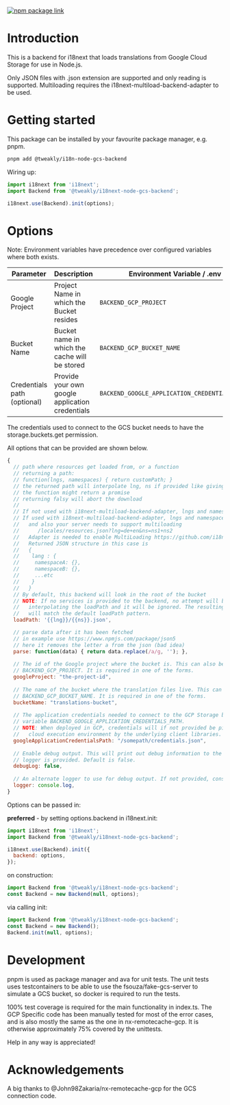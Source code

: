 [![npm package link](https://img.shields.io/npm/v/@tweakly/i18next-node-gcs-backend)](https://www.npmjs.com/package/@tweakly/i18next-node-gcs-backend)

# Introduction 
This is a backend for i18next that loads translations from Google Cloud Storage for use in Node.js.

Only JSON files with .json extension are supported and only reading is supported.
Multiloading requires the i18next-multiload-backend-adapter to be used.

# Getting started
This package can be installed by your favourite package manager, e.g. pnpm.

```bash
pnpm add @tweakly/i18n-node-gcs-backend
```

Wiring up:
```js
import i18next from 'i18next';
import Backend from '@tweakly/i18next-node-gcs-backend';

i18next.use(Backend).init(options);
```

# Options
Note: Environment variables have precedence over configured variables where both exists.

| Parameter                   | Description                                     | Environment Variable / .env                   | Options                            |
|-----------------------------|-------------------------------------------------|-----------------------------------------------|------------------------------------|
| Google Project              | Project Name in which the Bucket resides        | `BACKEND_GCP_PROJECT`                         | `googleProject`                    |
| Bucket Name                 | Bucket name in which the cache will be stored   | `BACKEND_GCP_BUCKET_NAME`                     | `bucketName`                       |
| Credentials path (optional) | Provide your own google application credentials | `BACKEND_GOOGLE_APPLICATION_CREDENTIALS_PATH` | `googleApplicationCredentialsPath` |

The credentials used to connect to the GCS bucket needs to have the storage.buckets.get permission. 

All options that can be provided are shown below.

```js
{
  // path where resources get loaded from, or a function
  // returning a path:
  // function(lngs, namespaces) { return customPath; }
  // the returned path will interpolate lng, ns if provided like giving a static path
  // the function might return a promise
  // returning falsy will abort the download
  //
  // If not used with i18next-multiload-backend-adapter, lngs and namespaces will have only one element each,
  // If used with i18next-multiload-backend-adapter, lngs and namespaces can have multiple elements
  //   and also your server needs to support multiloading
  //      /locales/resources.json?lng=de+en&ns=ns1+ns2
  //   Adapter is needed to enable MultiLoading https://github.com/i18next/i18next-multiload-backend-adapter
  //   Returned JSON structure in this case is
  //   {
  //    lang : {
  //     namespaceA: {},
  //     namespaceB: {},
  //     ...etc
  //    }
  //   }
  // By default, this backend will look in the root of the bucket
  // NOTE: If no services is provided to the backend, no attempt will be made towards
  //   interpolating the loadPath and it will be ignored. The resulting file name
  //   will match the default loadPath pattern.  
  loadPath: '{{lng}}/{{ns}}.json',

  // parse data after it has been fetched
  // in example use https://www.npmjs.com/package/json5
  // here it removes the letter a from the json (bad idea)
  parse: function(data) { return data.replace(/a/g, ''); },
    
  // The id of the Google project where the bucket is. This can also be set by env variable
  // BACKEND_GCP_PROJECT. It is required in one of the forms.  
  googleProject: "the-project-id",
  
  // The name of the bucket where the translation files live. This can also be set by env variable
  // BACKEND_GCP_BUCKET_NAME. It is required in one of the forms.    
  bucketName: "translations-bucket",
        
  // The application credentials needed to connect to the GCP Storage bucket. This can also be set by env
  // variable BACKEND_GOOGLE_APPLICATION_CREDENTIALS_PATH.
  // NOTE: When deployed in GCP, credentials will if not provided be picked up from the
  //   cloud execution environment by the underlying client libraries.      
  googleApplicationCredentialsPath: "/somepath/credentials.json",
        
  // Enable debug output. This will print out debug information to the console, unless an alternate
  // logger is provided. Default is false.
  debugLog: false,
        
  // An alternate logger to use for debug output. If not provided, console.log will be used.
  logger: console.log,
}
```

Options can be passed in:

**preferred** - by setting options.backend in i18next.init:

```js
import i18next from 'i18next';
import Backend from '@tweakly/i18next-node-gcs-backend';

i18next.use(Backend).init({
  backend: options,
});
```

on construction:

```js
import Backend from '@tweakly/i18next-node-gcs-backend';
const Backend = new Backend(null, options);
```

via calling init:

```js
import Backend from '@tweakly/i18next-node-gcs-backend';
const Backend = new Backend();
Backend.init(null, options);
```

# Development
pnpm is used as package manager and ava for unit tests. The unit tests uses testcontainers to be able to use
the fsouza/fake-gcs-server to simulate a GCS bucket, so docker is required to run the tests.

100% test coverage is required for the main functionality in index.ts. The GCP Specific code has been manually tested for most
of the error cases, and is also mostly the same as the one in nx-remotecache-gcp. It is otherwise approximately 75% covered by the unittests.

Help in any way is appreciated!

# Acknowledgements
A big thanks to @John98Zakaria/nx-remotecache-gcp for the GCS connection code. 